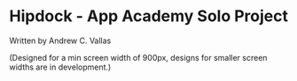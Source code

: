 # Hipdock - App Academy Solo Project

Written by Andrew C. Vallas


(Designed for a min screen width of 900px, designs for smaller screen widths are in development.)
